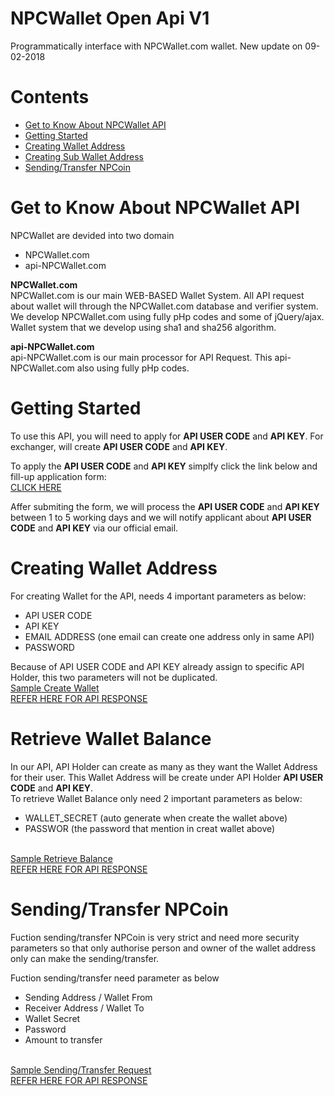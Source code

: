 # NPCWallet Open Api V1
Programmatically interface with NPCWallet.com wallet.
New update on 09-02-2018

# Contents
* <a href="#get-to-know-about-npcwallet-api">Get to Know About NPCWallet API</a>
* <a href="#getting-started">Getting Started</a>
* <a href="#creating-wallet-address">Creating Wallet Address</a>
* <a href="#retrieve-wallet-balance">Creating Sub Wallet Address</a>
* <a href="#sendingtransfer-npcoin">Sending/Transfer NPCoin</a>

# Get to Know About NPCWallet API
NPCWallet are devided into two domain
* NPCWallet.com
* api-NPCWallet.com

<b>NPCWallet.com</b>
<br>
NPCWallet.com is our main WEB-BASED Wallet System. All API request about wallet will through the NPCWallet.com database and verifier system. We develop NPCWallet.com using fully pHp codes and some of jQuery/ajax. Wallet system that we develop using sha1 and sha256 algorithm.

<b>api-NPCWallet.com</b>
<br>
api-NPCWallet.com is our main processor for API Request. This api-NPCWallet.com also using fully pHp codes.


# Getting Started
To use this API, you will need to apply for <b>API USER CODE</b> and <b>API KEY</b>. For exchanger, will create <b>API USER CODE</b> and <b>API KEY</b>.

To apply the <b>API USER CODE</b> and <b>API KEY</b> simplfy click the link below and fill-up application form:
<br>
<a href="https://docs.google.com/forms/d/e/1FAIpQLSe-tiyf0ffiowj7UrDlch1CZCxOuAtfEBLECUhTogsVXxLHhA/viewform?c=0&w=1">CLICK HERE</a>

Affer submiting the form, we will process the <b>API USER CODE</b> and <b>API KEY</b> between 1 to 5 working days and we will notify applicant about <b>API USER CODE</b> and <b>API KEY</b> via our official email.
  
# Creating Wallet Address
For creating Wallet for the API, needs 4 important parameters as below:
* API USER CODE
* API KEY
* EMAIL ADDRESS (one email can create one address only in same API)
* PASSWORD

Because of API USER CODE and API KEY already assign to specific API Holder, this two parameters will not be duplicated.
<br>
<a href="https://github.com/npcoincoreteam/NPCoin/blob/master/NPCWallet/OpenApiWallet/Sample-Create-Wallet.txt">Sample Create Wallet</a>
<br>
<a href="https://github.com/npcoincoreteam/NPCoin/blob/master/NPCWallet/OpenApiWallet/Create-Wallet.txt">REFER HERE FOR API RESPONSE</a>

# Retrieve Wallet Balance
In our API, API Holder can create as many as they want the Wallet Address for their user. This Wallet Address will be create under API Holder <b>API USER CODE</b> and <b>API KEY</b>.
<br>
To retrieve Wallet Balance only need 2 important parameters as below:
* WALLET_SECRET (auto generate when create the wallet above)
* PASSWOR (the password that mention in creat wallet above)
<br>
<a href="https://github.com/npcoincoreteam/NPCoin/blob/master/NPCWallet/OpenApiWallet/Sample-Retrieve-Balance.txt">Sample Retrieve Balance</a>
<br>
<a href="https://github.com/npcoincoreteam/NPCoin/blob/master/NPCWallet/OpenApiWallet/Retrieve-Balance.txt">REFER HERE FOR API RESPONSE</a>

# Sending/Transfer NPCoin
Fuction sending/transfer NPCoin is very strict and need more security parameters so that only authorise person and owner of the wallet address only can make the sending/transfer.

Fuction sending/transfer need parameter as below
* Sending Address / Wallet From
* Receiver Address / Wallet To
* Wallet Secret
* Password
* Amount to transfer
<br>
<a href="https://github.com/npcoincoreteam/NPCoin/blob/master/NPCWallet/OpenApiWallet/Sample-Request-Sending.txt">Sample Sending/Transfer Request</a>
<br>
<a href="https://github.com/npcoincoreteam/NPCoin/blob/master/NPCWallet/OpenApiWallet/Sending-Transfer-Response.txt">REFER HERE FOR API RESPONSE</a>

